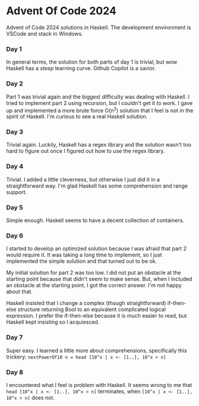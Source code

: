 # Advent Of Code 2024
Advent of Code 2024 solutions in Haskell. The development environment is VSCode and stack in Windows.

### Day 1

In general terms, the solution for both parts of day 1 is trivial, but wow Haskell has a *steep* learning curve. Github Copilot is a savior.

### Day 2

Part 1 was trivial again and the biggest difficulty was dealing with Haskell. I tried to implement part 2 using recursion, but I couldn't get it to work. I gave up and implemented a more brute force O(n<sup>2</sup>) solution that I feel is not in the spirit of Haskell. I'm curious to see a real Haskell solution.

### Day 3

Trivial again. Luckily, Haskell has a regex library and the solution wasn't too hard to figure out once I figured out how to use the regex library.

### Day 4
Trivial. I added a little cleverness, but otherwise I just did it in a straightforward way. I'm glad Haskell has some comprehension and range support.

### Day 5
Simple enough. Haskell seems to have a decent collection of containers.

### Day 6
I started to develop an optimized solution because I was afraid that part 2 would require it. It was taking a long time to implement, so I just implemented the simple solution and that turned out to be ok.

My initial solution for part 2 was too low. I did not put an obstacle at the starting point because that didn't seem to make sense. But, when I included an obstacle at the starting point, I got the correct answer. I'm not happy about that.

Haskell insisted that I change a complex (though straightforward) if-then-else structure returning Bool to an equivalent complicated logical expression. I prefer the if-then-else because it is much easier to read, but Haskell kept insisting so I acquiesced.

### Day 7
Super easy. I learned a little more about comprehensions, specifically this trickery: `nextPowerOf10 n = head [10^x | x <- [1..], 10^x > n]`

### Day 8
I encountered what I feel is problem with Haskell. It seems wrong to me that `head [10^x | x <- [1..], 10^x > n]` terminates, when `[10^x | x <- [1..], 10^x > n]` does not.
